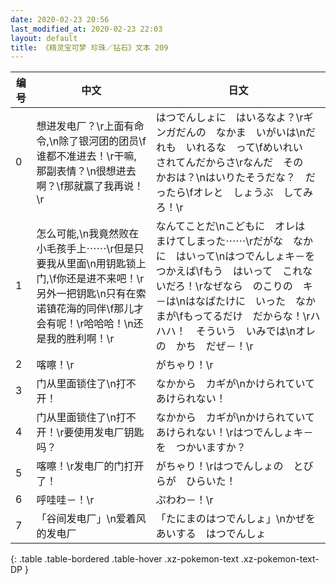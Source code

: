 ```yaml
---
date: 2020-02-23 20:56
last_modified_at: 2020-02-23 22:03
layout: default
title: 《精灵宝可梦 珍珠／钻石》文本 209
---
```

| 编号 | 中文 | 日文 |
| ---- | ---- | ---- |
| 0 | 想进发电厂？\r上面有命令,\n除了银河团的团员\f谁都不准进去！\r干嘛,那副表情？\n很想进去啊？\f那就赢了我再说！\r | はつでんしょに　はいるなよ？\rギンガだんの　なかま　いがいは\nだれも　いれるな　って\fめいれい　されてんだからさ\rなんだ　その　かおは？\nはいりたそうだな？　だったら\fオレと　しょうぶ　してみろ！\r |
| 1 | 怎么可能,\n我竟然败在小毛孩手上⋯⋯\r但是只要我从里面\n用钥匙锁上门,\f你还是进不来吧！\r另外一把钥匙\n只有在索诺镇花海的同伴\f那儿才会有呢！\r哈哈哈！\n还是我的胜利啊！\r | なんてことだ\nこどもに　オレは　まけてしまった⋯⋯\rだがな　なかに　はいって\nはつでんしょキ－を　つかえば\fもう　はいって　これないだろ！\rなぜなら　のこりの　キ－は\nはなばたけに　いった　なかまが\fもってるだけ　だからな！\rハハハ！　そういう　いみでは\nオレの　かち　だぜ－！\r |
| 2 | 喀嚓！\r | がちゃり！\r |
| 3 | 门从里面锁住了\n打不开！ | なかから　カギが\nかけられていて　あけられない！ |
| 4 | 门从里面锁住了\n打不开！\r要使用发电厂钥匙吗？ | なかから　カギが\nかけられていて　あけられない！\rはつでんしょキ－を　つかいますか？ |
| 5 | 喀嚓！\r发电厂的门打开了！ | がちゃり！\rはつでんしょの　とびらが　ひらいた！ |
| 6 | 呼哇哇－！\r | ぷわわ－！\r |
| 7 | 「谷间发电厂」\n爱着风的发电厂 | 「たにまのはつでんしょ」\nかぜを　あいする　はつでんしょ |
{: .table .table-bordered .table-hover .xz-pokemon-text .xz-pokemon-text-DP }